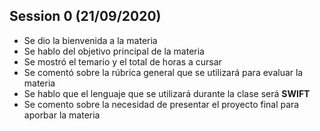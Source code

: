 ## Session 0 (21/09/2020)

* Se dio la bienvenida a la materia
* Se hablo del objetivo principal de la materia
* Se mostró el temario y el total de horas a cursar
* Se comentó sobre la rúbrica general que se utilizará para evaluar la materia
* Se hablo que el lenguaje que se utilizará durante la clase será __SWIFT__
* Se comento sobre la necesidad de presentar el proyecto final para aporbar la materia

